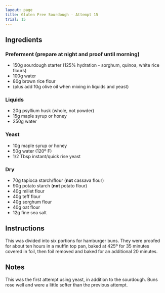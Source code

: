 ```yaml
---
layout: page
title: Gluten Free Sourdough - Attempt 15
trial: 15
---
```


## Ingredients

### Preferment (prepare at night and proof until morning)
- 150g sourdough starter (125% hydration - sorghum, quinoa, white rice flours)
- 100g water
- 80g brown rice flour
- (plus add 10g olive oil when mixing in liquids and yeast)

### Liquids
- 20g psyllium husk (whole, not powder)
- 15g maple syrup or honey
- 250g water

### Yeast
- 10g maple syrup or honey
- 50g water (120º F)
- 1/2 Tbsp instant/quick rise yeast

### Dry
- 70g tapioca starch/flour (**not** cassava flour)
- 90g potato starch (**not** potato flour)
- 40g millet flour
- 40g teff flour
- 40g sorghum flour
- 40g oat flour
- 12g fine sea salt

## Instructions

This was divided into six portions for hamburger buns. They were proofed for about ten hours in a muffin top pan, baked at 425º for 35 minutes covered in foil, then foil removed and baked for an additional 20 minutes.

## Notes

This was the first attempt using yeast, in addition to the sourdough. Buns rose well and were a little softer than the previous attempt.
